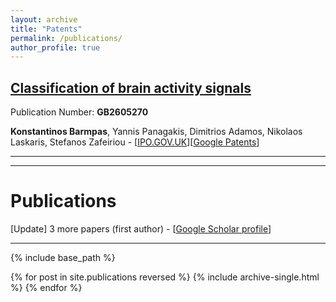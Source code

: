 ```yaml
---
layout: archive
title: "Patents"
permalink: /publications/
author_profile: true
---
```


## [Classification of brain activity signals](https://www.ipo.gov.uk/p-ipsum/Case/PublicationNumber/GB2605270) 
Publication Number: **GB2605270** <br />

**Konstantinos Barmpas**, Yannis Panagakis, Dimitrios Adamos, Nikolaos Laskaris, Stefanos Zafeiriou - [[IPO.GOV.UK](https://www.ipo.gov.uk/p-ipsum/Case/PublicationNumber/GB2605270)][[Google Patents](https://patents.google.com/patent/GB2605270A/en?oq=GB2605270A)]

--- 
--- 

# Publications

[Update] 3 more papers (first author) - [[Google Scholar profile](https://scholar.google.com/citations?user=JkRlsiQAAAAJ&hl=el&oi=ao)]

---

{% include base_path %}

{% for post in site.publications reversed %}
  {% include archive-single.html %}
{% endfor %}
